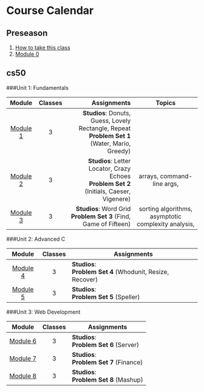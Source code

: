 # Course Calendar

## Preseason
1. [How to take this class](../how-to-take-this-class)
2. [Module 0](./module0)

## cs50

###Unit 1: Fundamentals

Module | Classes | Assignments| Topics
:-------:|:---------:|------------:|:-------:
[Module 1](./cs50/unit1-fundamentals/module1) | 3 | **Studios**: Donuts, Guess, Lovely Rectangle, Repeat <br>**Problem Set 1** (Water, Mario, Greedy)| 
[Module 2](./cs50/unit1-fundamentals/module2)| 3 | **Studios**: Letter Locator, Crazy Echoes <br>**Problem Set 2** (Initials, Caeser, Vigenere) | arrays, command-line args, 
[Module 3](./cs50/unit1-fundamentals/module3)| 3 | **Studios**: Word Grid <br>**Problem Set 3** (Find, Game of Fifteen)| sorting algorithms, asymptotic complexity analysis, 


###Unit 2: Advanced C

Module | Classes | Assignments|
:-------:|:---------:|------------|
[Module 4](./cs50/unit2-advanced-c/module4) | 3 | **Studios**: <br>**Problem Set 4** (Whodunit, Resize, Recover) |
[Module 5](./cs50/unit2-advanced-c/module5)| 3 | **Studios**: <br>**Problem Set 5** (Speller)|

###Unit 3: Web Development

Module | Classes | Assignments|
:-------:|:---------:|------------|
[Module 6](./cs50/unit3-web/module6)| 3 | **Studios**: <br>**Problem Set 6** (Server) | internet protocols, html, how servers work
[Module 7](./cs50/unit3-web/module7)| 3 | **Studios**: <br>**Problem Set 7** (Finance) | PHP SQL
[Module 8](./cs50/unit3-web/module8)| 3 | **Studios**: <br>**Problem Set 8** (Mashup) | Javscript, APIs

